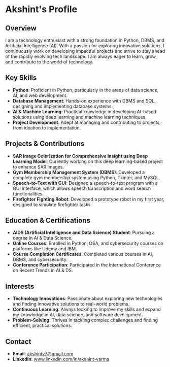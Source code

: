 # Akshint's Profile

## Overview
I am a technology enthusiast with a strong foundation in Python, DBMS, and Artificial Intelligence (AI). With a passion for exploring innovative solutions, I continuously work on developing impactful projects and strive to stay ahead of the rapidly evolving tech landscape. I am always eager to learn, grow, and contribute to the world of technology.

## Key Skills
- **Python**: Proficient in Python, particularly in the areas of data science, AI, and web development.
- **Database Management**: Hands-on experience with DBMS and SQL, designing and implementing database systems.
- **AI & Machine Learning**: Practical knowledge in developing AI-based solutions using deep learning and machine learning techniques.
- **Project Development**: Adept at managing and contributing to projects, from ideation to implementation.

## Projects & Contributions
- **SAR Image Colorization for Comprehensive Insight using Deep Learning Model**: Currently working on this deep learning-based project to enhance SAR images.
- **Gym Membership Management System (DBMS)**: Developed a complete gym membership system using Python, Tkinter, and MySQL.
- **Speech-to-Text with GUI**: Designed a speech-to-text program with a GUI interface, which allows speech transcription and word search functionalities.
- **Firefighter Fighting Robot**: Developed a prototype robot in my first year, designed to simulate firefighter tasks.

## Education & Certifications
- **AIDS (Artificial Intelligence and Data Science) Student**: Pursuing a degree in AI & Data Science.
- **Online Courses**: Enrolled in Python, DSA, and cybersecurity courses on platforms like Udemy and IBM.
- **Course Completion Certificates**: Completed various courses in AI, DBMS, and cybersecurity.
- **Conference Participation**: Participated in the International Conference on Recent Trends in AI & DS.

## Interests
- **Technology Innovations**: Passionate about exploring new technologies and finding innovative solutions to real-world problems.
- **Continuous Learning**: Always looking to improve my skills and expand my knowledge in AI, data science, and software development.
- **Problem-Solving**: Thrives in tackling complex challenges and finding efficient, practical solutions.

## Contact
- **Email**: akshintv7@gmail.com
- **LinkedIn**: www.linkedin.com/in/akshint-varma

